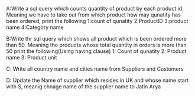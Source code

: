 


A:Write a sql query which counts quantity of product by each product id. Meaning we have to take out from which product how may qunatity has been ordered,
print the following
1:count of qunatity
2:ProductID
3:product name
4:Category name

B:Write thr sql query which shows all product which is been ordered more than 50. Meaning the products whose total quantity in orders is more than 50
print the following(Using having clause)
1: Count of qunatity
2: Product name
3: Product unit

C: Write all country name and cities name from Suppliers and Customers

D: Update the Name of supplier which resides in UK and whose name start with S, meanig chnage name of the supplier name to Jatin Arya
